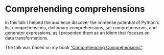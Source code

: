 # Comprehending comprehensions

In this talk I helped the audience discover the immense potential of Python's list comprehensions, dictionary comprehensions, set comprehensions, and generator expressions, as I presented them as an idiom that focuses on data transformations.

The talk was based on my book [“Comprehending Comprehensions”](https://mathspp.com/comprehending-comprehensions).
